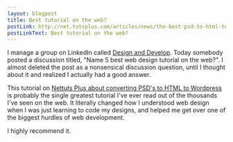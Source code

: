 ```yaml
---
layout: blogpost
title: Best tutorial on the web?
postLink: http://net.tutsplus.com/articles/news/the-best-psd-to-html-to-wordpress-video-series-available-new-plus-tutorial/
postLinkText: Best tutorial on the web?
---
```


I manage a group on LinkedIn called <a href="http://www.linkedin.com/groups/Design-Develop-2058763">Design and Develop</a>. Today somebody posted a discussion titled, "Name 5 best web design tutorial on the web?". I almost deleted the post as a nonsensical discussion question, until I thought about it and realized I actually had a good answer.

This tutorial on <a href="http://net.tutsplus.com/articles/news/the-best-psd-to-html-to-wordpress-video-series-available-new-plus-tutorial/">Nettuts Plus about converting PSD's to HTML to Wordpress</a> is probably the single greatest tutorial I've ever read out of the thousands I've seen on the web. It literally changed how I understood web design when I was just learning to code my designs, and helped me get over one of the biggest hurdles of web development.

I highly recommend it.